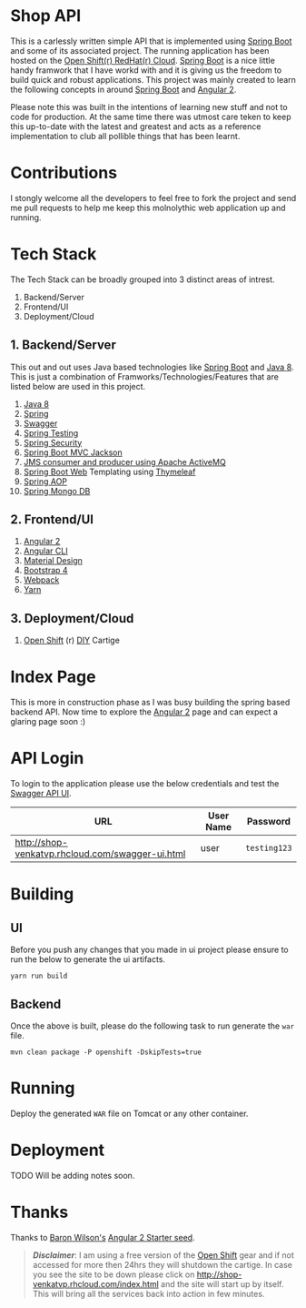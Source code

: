 # Shop API

This is a carlessly written simple API that is implemented using [Spring Boot] and some of its associated project. The running application has been hosted on the [Open Shift(r) RedHat(r) Cloud][open shift]. [Spring Boot] is a nice little handy framwork that I have workd with and it is giving us the freedom to build quick and robust applications. This project was mainly created to learn the following concepts in around [Spring Boot] and [Angular 2].

Please note this was built in the intentions of learning new stuff and not to code for production. At the same time there was utmost care teken to keep this up-to-date with the latest and greatest and acts as a reference implementation to club all pollible things that has been learnt.


# Contributions

I stongly welcome all the developers to feel free to fork the project and send me pull requests to help me keep this molnolythic web application up and running.

# Tech Stack

The Tech Stack can be broadly grouped into 3 distinct areas of intrest.

1. Backend/Server
2. Frontend/UI
3. Deployment/Cloud

## 1. Backend/Server
This out and out uses Java based technologies like [Spring Boot] and [Java 8]. This is just a combination of Framworks/Technologies/Features that are listed below are used in this project.

1. [Java 8]
2. [Spring]
2. [Swagger]
2. [Spring Testing]
3. [Spring Security]
4. [Spring Boot MVC Jackson]
5. [JMS consumer and producer using Apache ActiveMQ]
6. [Spring Boot Web] Templating using [Thymeleaf]
7. [Spring AOP]
8. [Spring Mongo DB]


## 2. Frontend/UI
 1. [Angular 2]
 2. [Angular CLI]
 3. [Material Design]
 4. [Bootstrap 4]
 5. [Webpack]
 6. [Yarn]
## 3. Deployment/Cloud
1. [Open Shift] (r) [DIY] Cartige

# Index Page
This is more in construction phase as I was busy building the spring based backend API.
Now time to explore the [Angular 2] page and can expect a glaring page soon :)

# API Login

To login to the application please use the below credentials and test the [Swagger API UI][swagger api].

URL | User Name | Password
--- | --- | ---
http://shop-venkatvp.rhcloud.com/swagger-ui.html | user | `testing123`


# Building

## UI
Before you push any changes that you made in ui project please ensure to run the below to generate the ui artifacts.
```
yarn run build
```
## Backend
Once the above is built, please do the following task to run generate the `war` file.

```
mvn clean package -P openshift -DskipTests=true
```


# Running

Deploy the generated `WAR` file on Tomcat or any other container.

# Deployment

TODO Will be adding notes soon.

# Thanks
Thanks to [Baron Wilson's][Baron Wilson] [Angular 2 Starter seed][Angular Starter].



>**_Disclaimer_**: I am using a free version of the [Open Shift] gear and if not accessed for more then 24hrs they will shutdown the cartige. In case you see the site to be down please click on http://shop-venkatvp.rhcloud.com/index.html and the site will start up by itself. This will bring all the services back into action in few minutes.




[spring boot]: http://projects.spring.io/spring-boot/
[open shift]: https://www.openshift.com/
[Spring Testing]: https://docs.spring.io/spring-boot/docs/current/reference/html/boot-features-testing.html
[Swagger]: http://swagger.io/
[Spring Security]: https://projects.spring.io/spring-security/
[Spring Boot MVC Jackson]: http://docs.spring.io/spring-boot/docs/current/reference/html/howto-spring-mvc.html
[JMS consumer and producer using Apache ActiveMQ]:https://spring.io/guides/gs/messaging-jms/
[Thymeleaf]:https://spring.io/guides/gs/serving-web-content/
[Spring AOP]: https://docs.spring.io/spring/docs/current/spring-framework-reference/html/aop.html
[Spring Mongo DB]: https://spring.io/guides/gs/accessing-data-mongodb/
[Spring Boot Web]: https://spring.io/guides/gs/spring-boot/
[Angular 2]: https://angular.io/
[Angular CLI]: https://cli.angular.io/
[DIY]: https://github.com/openshift/origin-server/blob/master/documentation/oo_cartridge_guide.adoc#diy
[swagger api]: http://shop-venkatvp.rhcloud.com/swagger-ui.html
[Web Page]: http://shop-venkatvp.rhcloud.com/index.html
[Angular Starter]: https://github.com/thebaron24/angular-webapp
[Baron Wilson]: https://github.com/thebaron24
[Bootstrap 4]: https://v4-alpha.getbootstrap.com/
[Material Design]: https://material.angular.io/
[Webpack]: https://webpack.js.org/
[Yarn]: https://yarnpkg.com/
[Java 8]: http://www.oracle.com/technetwork/java/javase/8-whats-new-2157071.html
[TypeScripts]: https://www.typescriptlang.org/
[Spring]: http://spring.io
